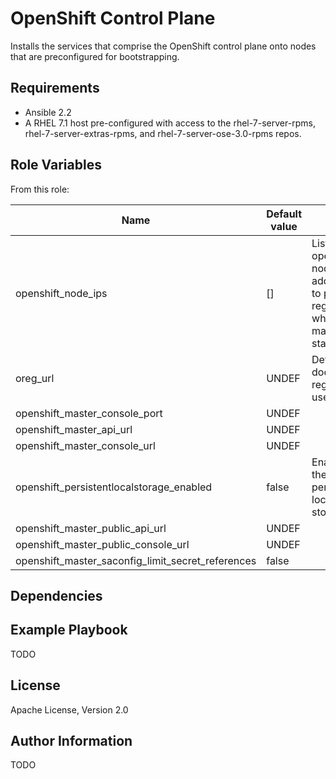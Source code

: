 OpenShift Control Plane
==================================

Installs the services that comprise the OpenShift control plane onto nodes that are preconfigured for
bootstrapping.

Requirements
------------

* Ansible 2.2
* A RHEL 7.1 host pre-configured with access to the rhel-7-server-rpms,
rhel-7-server-extras-rpms, and rhel-7-server-ose-3.0-rpms repos.

Role Variables
--------------

From this role:

| Name                                             | Default value         |                                                                               |
|---------------------------------------------------|-----------------------|-------------------------------------------------------------------------------|
| openshift_node_ips                                | []                    | List of the openshift node ip addresses to pre-register when master starts up |
| oreg_url                                          | UNDEF                 | Default docker registry to use                                                |                                                                               |
| openshift_master_console_port                     | UNDEF                 |                                                                               |
| openshift_master_api_url                          | UNDEF                 |                                                                               |
| openshift_master_console_url                      | UNDEF                 |                                                                               |
| openshift_persistentlocalstorage_enabled          | false                 | Enable the persistent local storage                                           |
| openshift_master_public_api_url                   | UNDEF                 |                                                                               |
| openshift_master_public_console_url               | UNDEF                 |                                                                               |
| openshift_master_saconfig_limit_secret_references | false                 |                                                                               |


Dependencies
------------


Example Playbook
----------------

TODO

License
-------

Apache License, Version 2.0

Author Information
------------------

TODO
